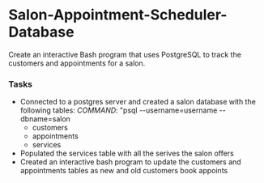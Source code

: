 # Salon-Appointment-Scheduler-Database

Create an interactive Bash program that uses PostgreSQL to track the customers and appointments for a salon.

### Tasks
* Connected to a postgres server and created a salon database with the following tables:
  *COMMAND*: "psql --username=username --dbname=salon
    * customers
    * appointments
    * services
* Populated the services table with all the serives the salon offers
* Created an interactive bash program to update the customers and appointments tables as new and old customers book appoints
